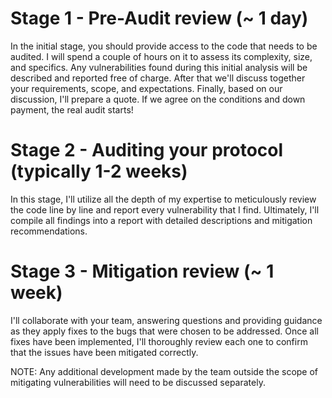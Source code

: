 # Stage 1 - Pre-Audit review (~ 1 day)
In the initial stage, you should provide access to the code that needs to be audited. I will spend a couple of hours on it to assess its complexity, size, and specifics. Any vulnerabilities found during this initial analysis will be described and reported free of charge. After that we'll discuss together your requirements, scope, and expectations. Finally, based on our discussion, I'll prepare a quote. If we agree on the conditions and down payment, the real audit starts!

# Stage 2 - Auditing your protocol (typically 1-2 weeks)
In this stage, I'll utilize all the depth of my expertise to meticulously review the code line by line and report every vulnerability that I find. Ultimately, I'll compile all findings into a report with detailed descriptions and mitigation recommendations.

# Stage 3 - Mitigation review (~ 1 week)
I'll collaborate with your team, answering questions and providing guidance as they apply fixes to the bugs that were chosen to be addressed. Once all fixes have been implemented, I'll thoroughly review each one to confirm that the issues have been mitigated correctly.

NOTE: Any additional development made by the team outside the scope of mitigating vulnerabilities will need to be discussed separately.